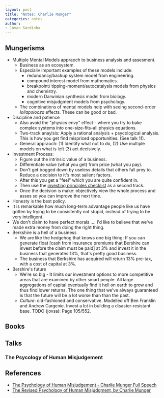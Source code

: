 ```yaml
---
layout: post
title: "Notes: Charlie Munger"
categories: notes
author:
- Jovan Sardinha
---
```


## Mungerisms
*  Multiple Mental Models appraoch to business analysis and assesment.
    * Business as an ecosystem.
    * Especiallv important examples of these models include:
        * redundancy/backup system model from  engineering.
        * compound interest model from mathematics.
        * breakpoint/ tipping-moment/autocatalysis models from physics and chemistry.
        * modern Darwinian synthesis model from biology.
        * cognitive  misjudgment models from psychology.
    * The combinations of mental models help with seeing second-order *lollapolooza* effects. These can be good or bad.
* Discipline and patience
    * Also avoid the "physics envy" effect - where you try to bake complex systems into one-size-fits-all physics equations.
    * Two-track anaylsis: Apply a rational analysis + psycological analysis. This is how you get find mispriced opportunities. (See talk 11).
    * General appraoch: (1) Identify what not to do, (2) Use multiple models on what is left (3) act decisively.
* Investment Process:
    * Figure out the intrinsic value of a business.
    * Differentiate value (what you get) from price (what you pay).
    * Don't get bogged down by useless details that others fall prey to. Reduce a decision to it's most salient factors.
    * After this you get a "feel" which you are quite confident in.
    * Then use the [investing principles checklist](https://twitter.com/CharlieMunger00/status/1176011795405799424) as a second track.
    * Once the decision is make: objectively view the whole process and asses so you can improve the next time.
* Honesty is the best policy.
* It is remarkable how much long-term advantage people like us have gotten by trying to be consistently not stupid, instead of trying to be very intelligent.
*  We don't claim  to have perfect morals .... I'd like to believe that we've made extra money from doing the right thing.
* Berkshire is a hell of a business
    *  We are  like the hedgehog that knows one big thing: If you can generate float [cash from insurance premiums  that Bershire can invest before the claim must be paid] at 3% and invest it in the business that generates 13%, that's pretty good business.
    * The business that Berkshire has acquired will return 13%  pre-tax, with a cost of capital at 3%.
* Bershire's future
    * We're so big - It limits our investment options to more competitive areas that are  examined by other smart people. All large aggregations of capital eventually find it hell on earth to grow and thus find lower returns. The one thing that we've always guaranteed is that the future will be a lot worse than than the past.
    * *Culture*: old-fashioned and conservative. Modelled off Ben Franklin and Andrew Cargenie. Invest a lot in building a disaster-resistant base.
TODO (jovsa): Page 105/552.

## Books

## Talks
### The Psycology of Human Misjudgement



## References
* [The Psychology of Human Misjudgement - Charlie Munger Full Speech](https://www.youtube.com/watch?v=pqzcCfUglws)
* [The Revised Psychology of Human Misjudgment, by Charlie Munger](https://fs.blog/great-talks/psychology-human-misjudgment/)